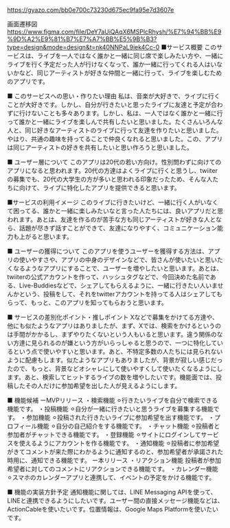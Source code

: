https://gyazo.com/bb0e700c73230d675ec9fa95e7d3607e

画面遷移図
https://www.figma.com/file/DeY7aUiQAqX6MSPlcRhysh/%E7%94%BB%E9%9D%A2%E9%81%B7%E7%A7%BB%E5%9B%B3?type=design&mode=design&t=nk40NNPaL9iek4Cc-0 
■サービス概要
このサービスは、ライブを一人ではなく誰かと一緒に同じ席で楽しみたい方や、一緒にライブを行く予定だった人が行けなくなって、誰か一緒に行ってくれる人はいないかなど、同じアーティストが好きな仲間と一緒に行って、ライブを楽しむためのアプリです。

■ このサービスへの思い・作りたい理由
私は、音楽が大好きで、ライブに行くことが大好きです。しかし、自分が行きたいと思ったライブに友達と予定が合わずに行けないことも多々あります。しかし、私は、一人ではなく誰かと一緒に行って誰かと一緒にライブを楽しんで共有したいと思いました。たくさんいろんな人と、同じ好きなアーティストのライブに行って友達を作りたいと思いました。やはり、共通の趣味を持ってることで仲良くなれると思いました。この、アプリは同じアーティストの好きを共有したいと思い作ろうと思いました。

■ ユーザー層について
このアプリは20代の若い方向け。性別問わずに向けてのアプリになると思われます。20代の方達はよくライブに行くと思うし、twiiterの募集でも、20代の大学生の方が多いと思われる印象だったため、そんな人たちに向けて、ライブに特化したアプリを提供できると思います。

■サービスの利用イメージ
このライブに行きたいけど、一緒に行く人がいなくて困ってる、誰かと一緒に楽しみたいなと言った人たちには、良いアプリだと思われます。あとは、友達を作るのが苦手な方も同じアーティストが好きな人となら、話題が尽きず話すことができて、友達になりやすく、コミュニケーション能力も上がると思います。

■ ユーザーの獲得について
このアプリを使うユーザーを獲得する方法は、アプリの使いやすさや、アプリの中身のデザインなどで、皆さんが使いたいと思いたくなるようなアプリにすることで、ユーザーを増やしたいと思います。あとは、twiiterの公式アカウントを作って、ハッシュタグなどで、今回決めた名前である、Live-Buddiesなどで、シェアしてもらえるように、一緒に行きたい人いませんかという、投稿をして、それをtwitterアカウントを持ってる人はシェアしてもらって、もっと、このアプリを知ってもらおうと思います。

■ サービスの差別化ポイント・推しポイント
Xなどで募集をかけてる方達や、他にも似たようなアプリはありましたが、まず、Xでは、検索をかけるというのは手間がかかるし、まずやりたくないという人もいると思います。違う関係のない方達に見られるのが嫌という方がいらっしゃると思うので、一つに特化しているという点で使いやすいと思います。あと、不特定多数の人たちには見られないように配慮もします。似たようなアプリもありましたが、背景が寂しい感じだったので、もっと、背景などオシャレにして使いやすくして使いたくなるようにします。あと、検索してヒットするライブの数を増やしたいです。機能面では、投稿したその人だけに参加希望を出した人が見えるようにします。

■ 機能候補
ーMVPリリース
・検索機能
⚪︎行きたいライブを自分で検索できる機能です。
・投稿機能
⚪︎自分が一緒に行きたいと思うライブを募集する機能です。
・参加機能
⚪︎投稿された行きたいライブに参加希望を出す機能です。
・プロフィール機能
⚪︎自分の自己紹介をする機能です。
・チャット機能
⚪︎投稿者と参加者がチャットできる機能です。
・登録機能
⚪︎サイトにログインしてサービスを使えるようにアカウントを作る機能です。
・通知機能
⚪︎投稿者に参加希望がきてコメントが来た際にわかるように通知するのと、参加希望者が承諾された時用に、通知できる機能です。
ー本リリース
・リアクション機能
投稿者が参加希望者に対してのコメントにリアクションできる機能です。
・カレンダー機能
⚪︎スマホのカレンダーアプリと連携して、イベントの予定をかける機能です。



■ 機能の実装方針予定
通知機能に関しては、LINE Messaging APIを使って、LINEと連携できるようにしたいです。ユーザー間の直接メッセージ機能などは、ActionCableを使いたいです。位置情報は、Google Maps Platformを使いたいです。

